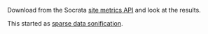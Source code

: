 Download from the Socrata [site metrics API](http://thomaslevine.com/!/socrata-metrics-api/)
and look at the results.

This started as [sparse data sonification](https://github.com/csv/sparse-data-sonification).
